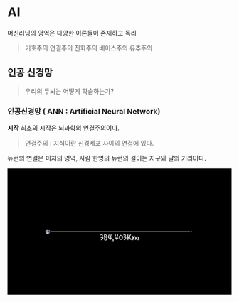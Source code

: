 # AI 
머신러닝의 영역은 다양한 이론들이 존재하고 독리

> 기호주의
> 연결주의
> 진화주의
> 베이스주의
> 유추주의

## 인공 신경망
> 우리의 두뇌는 어떻게 학습하는가?

### 인공신경망 ( ANN : Artificial Neural Network)

**시작**
최초의 시작은 뇌과학의 연결주의이다.
> 연결주의 : 지식이란 신경세포 사이의 연결에 있다.

뉴런의 연결은 미지의 영역, 사람 한명의 뉴런의 길이는 지구와 달의 거리이다.


<img src=./image/1_EarthnMoon.jpg>


<!--stackedit_data:
eyJoaXN0b3J5IjpbLTkxNjMxNjQ2MSwtOTc3NTI3MjIxLC0xOD
cwMzM4ODMzLC0yMDA3MzgyOTc2LC02MDY2NzEyNDIsLTM2NTE1
MTAzM119
-->